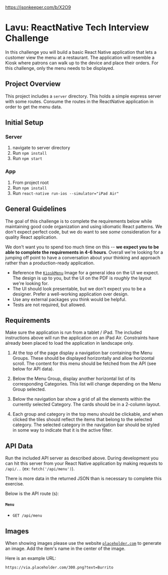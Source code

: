 https://jsonkeeper.com/b/X2O9
# Lavu: ReactNative Tech Interview Challenge

In this challenge you will build a basic React Native application that lets a customer view the menu at a restaurant.
The application will resemble a Kiosk where patrons can walk up to the device and place their orders.
For this challenge, only the menu needs to be displayed.

## Project Overview

This project includes a `server` directory. This holds a simple express server with some routes.
Consume the routes in the ReactNative application in order to get the menu data.

## Initial Setup

### Server

1. navigate to server directory
2. Run `npm install`
3. Run `npm start`

### App

1. From project root
2. Run `npm install`
3. Run `react-native run-ios --simulator="iPad Air"`

## General Guidelines

The goal of this challenge is to complete the requirements below while maintaining good code organization and using idiomatic React patterns. We don't expect perfect code, but we do want to see _some_ consideration for a quality React application.

We don't want you to spend too much time on this -- **we expect you to be able to complete the requirements in 4-6 hours**. Overall we're looking for a jumping off point to have a conversation about your thinking and approach rather than a production-ready application.

- Reference the [`KioskMenu`](./KioskMenu.jpg) Image for a general idea on the UI we expect. The design is up to you, but the UI on the PDF is _roughly_ the layout we're looking for.
- The UI should look presentable, but we don't expect you to be a designer. Prefer a well-working application over design.
- Use any external packages you think would be helpful.
- Tests are not required, but allowed.

## Requirements

Make sure the application is run from a tablet / iPad. The included instructions above will run the application on an iPad Air. Constraints have already been placed to load the application in landscape only.

1. At the top of the page display a navigation bar containing the Menu Groups. These should be displayed horizontally and allow horizontal scroll. The content for this menu should be fetched from the API (see below for API data).

2. Below the Menu Group, display another horizontal list of its corresponding Categories. This list will change depending on the Menu Group selected.

3. Below the navigation bar show a grid of all the elements within the currently selected Category. The cards should be in a 2-column layout.

4. Each group and category in the top menu should be clickable, and when clicked the tiles should reflect the items that belong to the selected category. The selected category in the navigation bar should be styled in some way to indicate that it is the active filter.

## API Data

Run the included API server as described above. During development you can hit this server from your React Native application by making requests to `/api/..` (ex: `fetch('/api/menu')`).

There is more data in the returned JSON than is necessary to complete this exercise.

Below is the API route (s):

#### `Menu`

- `GET /api/menu`

## Images

When showing images please use the website [`placeholder.com`](https://placeholder.com/) to generate an image. Add the item's name in the center of the image.

Here is an example URL:

`https://via.placeholder.com/300.png?text=Burrito`
